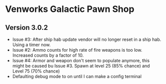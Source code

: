 # Venworks Galactic Pawn Shop

## Version 3.0.2
- Issue #3: After ship hab update vendor will no longer reset in a ship hab. Using a timer now. 
- Issue #2: Ammo counts for high rate of fire weapons is too low. Increased counts by a factor of 10.
- Issue #4: Armor and weapon don't seem to populate anymore, this might be caused bu Issue #3. Spawn at level 25 (85% chance) and Level 75 (70% chance)
- Defaulting debug mode to on until I can make a config terminal